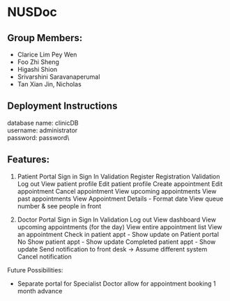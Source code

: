 # NUSDoc

## Group Members: 
- Clarice Lim Pey Wen
- Foo Zhi Sheng 
- Higashi Shion
- Srivarshini Saravanaperumal 
- Tan Xian Jin, Nicholas

## Deployment Instructions
database name: clinicDB\
username: administrator\
password: password\

## Features:
1. Patient Portal
Sign in
Sign In Validation
Register 
Registration Validation
Log out
View patient profile
Edit patient profile
Create appointment
Edit appointment
Cancel appointment 
View upcoming appointments
View past appointments 
View Appointment Details - Format date
View queue number & see people in front 

2. Doctor Portal
Sign in
Sign In Validation
Log out
View dashboard
View upcoming appointments (for the day)
View entire appointment list
View an appointment 
Check in patient appt - Show update on Patient portal
No Show patient appt - Show update
Completed patient appt - Show update
Send notification to front desk -> Assume different system 
Cancel notification 

Future Possibilities:
- Separate portal for Specialist Doctor allow for appointment booking 1 month advance 
